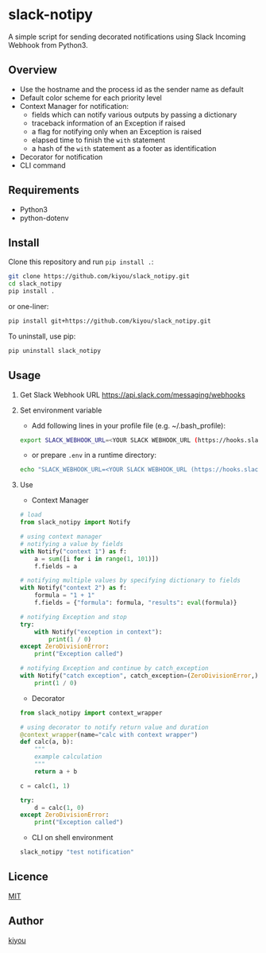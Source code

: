 # slack-notipy
A simple script for sending decorated notifications using Slack Incoming Webhook from Python3.

## Overview
- Use the hostname and the process id as the sender name as default
- Default color scheme for each priority level
- Context Manager for notification:
    - fields which can notify various outputs by passing a dictionary
    - traceback information of an Exception if raised
    - a flag for notifying only when an Exception is raised
    - elapsed time to finish the `with` statement
    - a hash of the `with` statement as a footer as identification
- Decorator for notification
- CLI command

## Requirements
- Python3
- python-dotenv

## Install
Clone this repository and run `pip install .`:

``` bash
git clone https://github.com/kiyou/slack_notipy.git
cd slack_notipy
pip install .
```

or one-liner:

``` bash
pip install git+https://github.com/kiyou/slack_notipy.git
```

To uninstall, use pip:

``` bash
pip uninstall slack_notipy
```

## Usage
1. Get Slack Webhook URL
    https://api.slack.com/messaging/webhooks

1. Set environment variable
    - Add following lines in your profile file (e.g. ~/.bash_profile):

    ``` sh
    export SLACK_WEBHOOK_URL=<YOUR SLACK WEBHOOK_URL (https://hooks.slack.com/services/*****/*****)>
    ```

    - or prepare `.env` in a runtime directory:

    ``` sh
    echo "SLACK_WEBHOOK_URL=<YOUR SLACK WEBHOOK_URL (https://hooks.slack.com/services/*****/*****)>" > .env
    ```

1. Use
    - Context Manager

    ``` python
    # load
    from slack_notipy import Notify

    # using context manager
    # notifying a value by fields
    with Notify("context 1") as f:
        a = sum([i for i in range(1, 101)])
        f.fields = a

    # notifying multiple values by specifying dictionary to fields
    with Notify("context 2") as f:
        formula = "1 + 1"
        f.fields = {"formula": formula, "results": eval(formula)}

    # notifying Exception and stop
    try:
        with Notify("exception in context"):
            print(1 / 0)
    except ZeroDivisionError:
        print("Exception called")

    # notifying Exception and continue by catch_exception
    with Notify("catch exception", catch_exception=(ZeroDivisionError,)) as f:
        print(1 / 0)

    ```

    - Decorator

    ``` python
    from slack_notipy import context_wrapper

    # using decorator to notify return value and duration
    @context_wrapper(name="calc with context wrapper")
    def calc(a, b):
        """
        example calculation
        """
        return a + b

    c = calc(1, 1)

    try:
        d = calc(1, 0)
    except ZeroDivisionError:
        print("Exception called")
    ```

    - CLI on shell environment

    ``` bash
    slack_notipy "test notification"
    ```

## Licence
[MIT](https://opensource.org/licenses/mit-license.php)

## Author
[kiyou](https://github.com/kiyou)
